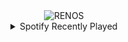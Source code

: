 <div align="center">
<picture>
    <source media="(prefers-color-scheme: dark)" srcset="https://i.ibb.co/2Wp9K0g/output-gif.gif">
    <source media="(prefers-color-scheme: light)" srcset="https://i.ibb.co/2Wp9K0g/output-gif.gif">
    <img alt="RENOS" src="https://i.ibb.co/2Wp9K0g/output-gif.gif">
</picture>
<details>
<summary>Spotify Recently Played</summary>
<img src="https://spotify-recently-played-readme.vercel.app/api?user=31d6d6zerc5ct6kck32na2ozsqf4&unique=1&width=400" alt="Spotify" />
</details>
</div>

<!-- Image deletion URL: https://ibb.co/34P3h5B/eb084d37be6e960fa9627c51e15668ac -->